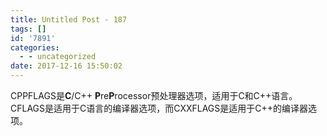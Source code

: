 ```yaml
---
title: Untitled Post - 187
tags: []
id: '7891'
categories:
  - - uncategorized
date: 2017-12-16 15:50:02
---
```


CPPFLAGS是**C**/C++ **P**re**P**rocessor预处理器选项，适用于C和C++语言。CFLAGS是适用于C语言的编译器选项，而CXXFLAGS是适用于C++的编译器选项。